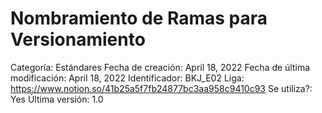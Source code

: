 # Nombramiento de Ramas para Versionamiento

Categoría: Estándares
Fecha de creación: April 18, 2022
Fecha de última modificación: April 18, 2022
Identificador: BKJ_E02
Liga: https://www.notion.so/41b25a5f7fb24877bc3aa958c9410c93
Se utiliza?: Yes
Última versión: 1.0